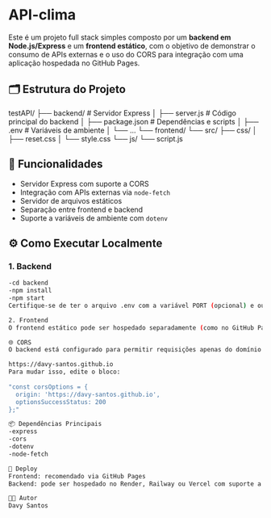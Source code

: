 # API-clima

Este é um projeto full stack simples composto por um **backend em Node.js/Express** e um **frontend estático**, com o objetivo de demonstrar o consumo de APIs externas e o uso do CORS para integração com uma aplicação hospedada no GitHub Pages.

## 🗂 Estrutura do Projeto

testAPI/
├── backend/ # Servidor Express
│ ├── server.js # Código principal do backend
│ ├── package.json # Dependências e scripts
│ ├── .env # Variáveis de ambiente
│ └── ...
└── frontend/
└── src/
├── css/
│ ├── reset.css
│ └── style.css
└── js/
└── script.js
 
 
## 🚀 Funcionalidades

- Servidor Express com suporte a CORS  
- Integração com APIs externas via `node-fetch`  
- Servidor de arquivos estáticos  
- Separação entre frontend e backend  
- Suporte a variáveis de ambiente com `dotenv`  

## ⚙️ Como Executar Localmente

### 1. Backend

```bash
-cd backend
-npm install
-npm start
Certifique-se de ter o arquivo .env com a variável PORT (opcional) e outras que sua lógica possa exigir.

2. Frontend
O frontend estático pode ser hospedado separadamente (como no GitHub Pages) ou servir localmente com alguma ferramenta como Live Server, ou integrado via GitHub Actions.

🌐 CORS
O backend está configurado para permitir requisições apenas do domínio:

https://davy-santos.github.io
Para mudar isso, edite o bloco:
 
"const corsOptions = {
  origin: 'https://davy-santos.github.io',
  optionsSuccessStatus: 200
};"

📦 Dependências Principais
-express
-cors
-dotenv
-node-fetch

📁 Deploy
Frontend: recomendado via GitHub Pages
Backend: pode ser hospedado no Render, Railway ou Vercel com suporte a Node.js.

🧑‍💻 Autor
Davy Santos
